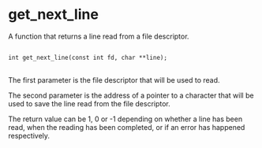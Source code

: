 # get_next_line
A function that returns a line read from a file descriptor.

<pre>
<code>
int get_next_line(const int fd, char **line);
</code>
</pre>

The first parameter is the file descriptor that will be used to read.

The second parameter is the address of a pointer to a character that will be used
to save the line read from the file descriptor.

The return value can be 1, 0 or -1 depending on whether a line has been read,
when the reading has been completed, or if an error has happened respectively.
